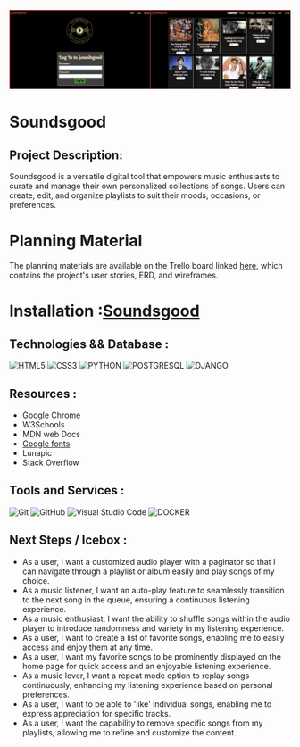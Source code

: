 ![screenshot](main_app/static/images/screenshot.png)
# Soundsgood
## Project Description:
Soundsgood is a versatile digital tool that empowers music enthusiasts to curate and manage their own personalized collections of songs. Users can create, edit, and organize playlists to suit their moods, occasions, or preferences.
# Planning Material
The planning materials are available on the Trello board linked [here](https://trello.com/b/RpsXkxkw/soundsgood), which contains the project's user stories, ERD, and wireframes.
# Installation :[Soundsgood](https://soundsgood.fly.dev/)
## Technologies && Database :
![HTML5](https://img.shields.io/badge/html5-%23E34F26.svg?style=for-the-badge&logo=html5&logoColor=white)
![CSS3](https://img.shields.io/badge/css3-%231572B6.svg?style=for-the-badge&logo=css3&logoColor=white)
![PYTHON](https://img.shields.io/badge/Python-3776AB.svg?style=for-the-badge&logo=Python&logoColor=white)
![POSTGRESQL](https://img.shields.io/badge/PostgreSQL-4169E1.svg?style=for-the-badge&logo=PostgreSQL&logoColor=white)
![DJANGO](https://img.shields.io/badge/Django-092E20.svg?style=for-the-badge&logo=Django&logoColor=white)
## Resources :
- Google Chrome
- W3Schools
- MDN web Docs
- [Google fonts](https://fonts.google.com/specimen/Libre+Baskerville)
- Lunapic
- Stack Overflow
## Tools and Services :
  ![Git](https://img.shields.io/badge/git-%23F05033.svg?style=for-the-badge&logo=git&logoColor=white)
 ![GitHub](https://img.shields.io/badge/github-%23121011.svg?style=for-the-badge&logo=github&logoColor=white)
 ![Visual Studio Code](https://img.shields.io/badge/Visual%20Studio%20Code-0078d7.svg?style=for-the-badge&logo=visual-studio-code&logoColor=white)
 ![DOCKER](https://img.shields.io/badge/Docker-2496ED.svg?style=for-the-badge&logo=Docker&logoColor=white)
## Next Steps / Icebox :
- As a user, I want a customized audio player with a paginator so that I can navigate through a playlist or album easily and play songs of my choice.
- As a music listener, I want an auto-play feature to seamlessly transition to the next song in the queue, ensuring a continuous listening experience.
- As a music enthusiast, I want the ability to shuffle songs within the audio player to introduce randomness and variety in my listening experience.
- As a user, I want to create a list of favorite songs, enabling me to easily access and enjoy them at any time.
- As a user, I want my favorite songs to be prominently displayed on the home page for quick access and an enjoyable listening experience.
- As a music lover, I want a repeat mode option to replay songs continuously, enhancing my listening experience based on personal preferences.
- As a user, I want to be able to 'like' individual songs, enabling me to express appreciation for specific tracks.
- As a user, I want the capability to remove specific songs from my playlists, allowing me to refine and customize the content.